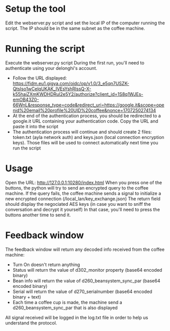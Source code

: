 # Setup the tool
Edit the webserver.py script and set the local IP of the computer running the script.
The IP should be in the same subnet as the coffee machine.

# Running the script
Execute the webserver.py script
During the first run, you'll need to authenticate using your delonghi's account.
- Follow the URL displayed: https://fidm.eu1.gigya.com/oidc/op/v1.0/3_e5qn7USZK-QtsIso1wCelqUKAK_IVEsYshRIssQ-X-k55haiZXmKWDHDRul2e5Y2/authorize?client_id=1S8q1WJEs-emOB43Z0-66WnL&response_type=code&redirect_uri=https://google.it&scope=openid%20email%20profile%20UID%20coffee&nonce=1707250274134
- At the end of the authentication process, you should be redirected to a google.it URL containing your authentication code. Copy the URL and paste it into the script
- The authentication process will continue and should create 2 files: token.txt (ayla network auth) and keys.json (local connection encryption keys). Those files will be used to connect automatically next time you run the script

# Usage
Open the URL: http://127.0.0.1:10280/index.html
When you press one of the buttons, the python will try to send an encrypted query to the coffee machine.
If the query fails, the coffee machine sends a signal to initialize a new encrypted connection (/local_lan/key_exchange.json)
The return field should display the negociated AES keys (in case you want to sniff the conversation and decrypt it yourself)
In that case, you'll need to press the buttons another time to send it.

# Feedback window
The feedback window will return any decoded info received from the coffee machine:
- Turn On doesn't return anything
- Status will return the value of d302_monitor property (base64 encoded binary)
- Bean info will return the value of d260_beansystem_sync_par (base64 encoded binary)
- Serial will return the value of d270_serialnumber (base64 encoded binary + text)
- Each time a coffee cup is made, the machine send a d260_beansystem_sync_par that is also displayed

All signal received will be logged in the log.txt file in order to help us understand the protocol.
